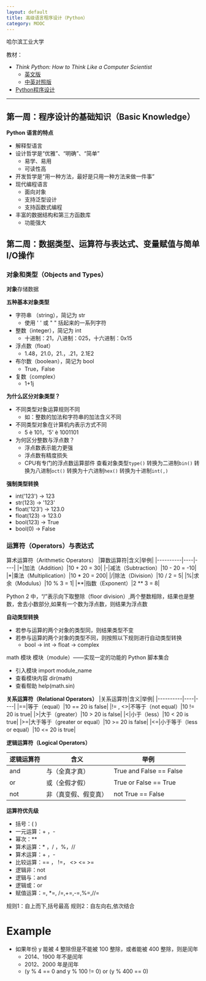 ```yaml
---
layout: default
title: 高级语言程序设计（Python）
category: MOOC
---
```

哈尔滨工业大学

教材：

- *Think Python: How to Think Like a Computer Scientist*
    - [英文版](http://www.greenteapress.com/thinkpython/thinkpython.html)
    - [中英对照版](http://pan.baidu.com/s/1vaefL)
- [Python程序设计](http://item.jd.com/11889583.html "An Introduction to Programming Using Python")

---

## 第一周：程序设计的基础知识（Basic Knowledge）

**Python 语言的特点**

- 解释型语言
- 设计哲学是“优雅”、“明确”、“简单”
    - 易学、易用
    - 可读性高
- 开发哲学是“用一种方法，最好是只用一种方法来做一件事”
- 现代编程语言
    - 面向对象
    - 支持泛型设计
    - 支持函数式编程
- 丰富的数据结构和第三方函数库
    - 功能强大

## 第二周：数据类型、运算符与表达式、变量赋值与简单I/O操作

### 对象和类型（Objects and Types）
**对象**存储数据

**五种基本对象类型**

- 字符串 （string），简记为 str
    - 使用 ' ' 或 " " 括起来的一系列字符
- 整数（integer），简记为 int
    - 十进制：21，八进制：025，十六进制：0x15
- 浮点数（float）
    - 1.48，21.0，21.，.21，2.1E2
- 布尔数（boolean），简记为 bool
    - True，False
- 复数（complex）
    - 1+1j 

**为什么区分对象类型？**

- 不同类型对象运算规则不同
    - 如：整数的加法和字符串的加法含义不同
- 不同类型对象在计算机内表示方式不同
    - 5 è 101，'5' è 1001101
- 为何区分整数与浮点数？
    - 浮点数表示能力更强
    - 浮点数有精度损失
    - CPU有专门的浮点数运算部件
查看对象类型`type()`
转换为二进制`bin()`
转换为八进制`oct()`
转换为十六进制`hex()`
转换为十进制`int(,)`

**强制类型转换**

- int('123') -> 123
- str(123) -> '123'
- float('123') -> 123.0
- float(123) -> 123.0
- bool(123) -> True
- bool(0) -> False

### 运算符（Operators）与表达式

算术运算符（Arithmetic Operators）
|算数运算符|含义|举例|
|----------|----|----|
|+|加法（Addition）|10 + 20 = 30|
|-|减法（Subtraction）|10 - 20 = -10|
|*|乘法（Multiplication）|10 * 20 = 200|
|/|除法（Division）|10 / 2 = 5|
|%|求余（Modulus）|10 % 3 = 1|
|**|指数（Exponent）|2 ** 3 = 8|

Python 2 中，“/”表示向下取整除（floor division）,两个整数相除，结果也是整数，舍去小数部分,如果有一个数为浮点数，则结果为浮点数

**自动类型转换**

- 若参与运算的两个对象的类型同，则结果类型不变
- 若参与运算的两个对象的类型不同，则按照以下规则进行自动类型转换
    - bool -> int -> float -> complex

math 模块 
模块（module）——实现一定的功能的 Python 脚本集合
- 引入模块  import module_name
- 查看模块内容  dir(math)
- 查看帮助  help(math.sin) 

**关系运算符（Relational Operators）**
|关系运算符|含义|举例|
|----------|----|----|
|==|等于（equal）|10 == 20 is false|
|!= , <>|不等于（not equal）|10 != 20 is true|
|>|大于（greater）|10 > 20 is false|
|<|小于（less）|10 < 20 is true|
|\>=|大于等于（greater or equal）|10 >= 20 is false|
|<=|小于等于（less or equal）|10 <= 20 is true|

**逻辑运算符（Logical Operators）**

|逻辑运算符|含义|举例|
|----------|----|----|
|and|与（全真才真）|True and False == False|
|or|或（全假才假）|True or False == True|
|not|非（真变假、假变真）|not True == False|

**运算符优先级**
- 括号：( )
- 一元运算：+ ，-
- 幂次：**
- 算术运算：* ，/ ，%，//
- 算术运算：+ ，-
- 比较运算：== ， !=， <> <= >=
- 逻辑非：not
- 逻辑与：and
- 逻辑或：or
- 赋值运算：=, *=, /=,+=,-=,%=,//=

规则1：自上而下,括号最高
规则2：自左向右,依次结合

# Example
- 如果年份 y 能被 4 整除但是不能被 100 整除，或者能被 400 整除，则是闰年
    - 2014、1900 年不是闰年
    - 2012、2000 年是闰年
    - (y % 4 == 0 and y % 100 != 0) or (y % 400 == 0)



